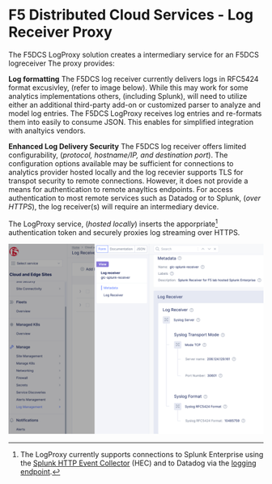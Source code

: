 F5 Distributed Cloud Services - Log Receiver Proxy
============================================================================

The F5DCS LogProxy solution creates a intermediary service for an F5DCS logreceiver The proxy provides:

**Log formatting** The F5DCS log receiver currently delivers logs in RFC5424 format excusivley, (refer to image below).  While this may work for some analytics implementations others, (including Splunk), will need to utilize either an additional third-party add-on or customized parser to analyze and model log entries.  The F5DCS LogProxy receives log entries and re-formats them into easily to consume JSON. This enables for simplified integration with analtyics vendors.

**Enhanced Log Delivery Security**  The F5DCS log receiver offers limited configurability, (*protocol, hostname/IP, and destination port*).  The configuration options available may be sufficient for connections to analytics provider hosted locally and the log recevier supports TLS for transpot security to remote connections.  However, it does not provide a means for authentication to remote anayltics endpoints.  For access authentication to most remote services such as Datadog or to Splunk, (*over HTTPS*), the log receiver(s) will require an intermediary device. 

The LogProxy service, (*hosted locally*) inserts the apporpriate[^1] authentication token and securely proxies log streaming over HTTPS.

<img src="images/logreceiver.png" width=100% height=75% alt="Flowers">

[^1]: The LogProxy currently supports connections to Splunk Enterprise using the [Splunk HTTP Event Collector](https://docs.splunk.com/Documentation/Splunk/8.2.6/Data/UsetheHTTPEventCollector) (HEC) and to Datadog via the [logging endpoint](https://docs.datadoghq.com/api/latest/logs/#send-logs).
   
